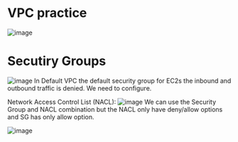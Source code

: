 # VPC practice
![image](https://github.com/mallikharjuna160003/30-Days-of-AWS/assets/74324685/f858e722-e371-4ebb-82f5-860de85722e9)
# Secutiry Groups 
![image](https://github.com/mallikharjuna160003/30-Days-of-AWS/assets/74324685/6d796bc4-f9a3-4ec4-ad7b-cc81dfb92cbf)
In Default VPC the default security group for EC2s the inbound and outbound traffic is denied. We need to configure.

Network Access Control List (NACL):
![image](https://github.com/mallikharjuna160003/30-Days-of-AWS/assets/74324685/6591e65c-b699-4e15-86d3-8176b54fdfd5)
We can use the Security Group and NACL combination but the NACL only have deny/allow options and SG has only allow option.

![image](https://github.com/mallikharjuna160003/30-Days-of-AWS/assets/74324685/c7cee7e3-991c-48b3-9f14-5eabd49bd61a)
